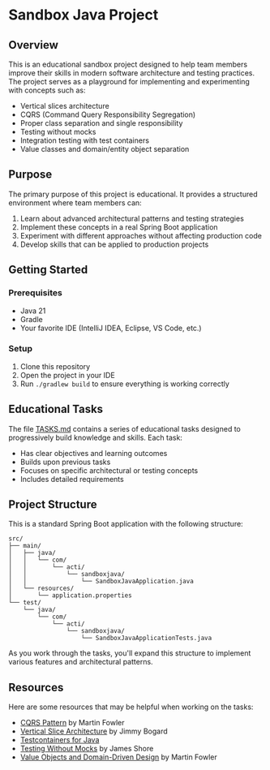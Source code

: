 # Sandbox Java Project

## Overview

This is an educational sandbox project designed to help team members improve their skills in modern software architecture and testing practices. The project serves as a playground for implementing and experimenting with concepts such as:

- Vertical slices architecture
- CQRS (Command Query Responsibility Segregation)
- Proper class separation and single responsibility
- Testing without mocks
- Integration testing with test containers
- Value classes and domain/entity object separation

## Purpose

The primary purpose of this project is educational. It provides a structured environment where team members can:

1. Learn about advanced architectural patterns and testing strategies
2. Implement these concepts in a real Spring Boot application
3. Experiment with different approaches without affecting production code
4. Develop skills that can be applied to production projects

## Getting Started

### Prerequisites

- Java 21
- Gradle
- Your favorite IDE (IntelliJ IDEA, Eclipse, VS Code, etc.)

### Setup

1. Clone this repository
2. Open the project in your IDE
3. Run `./gradlew build` to ensure everything is working correctly

## Educational Tasks

The file [TASKS.md](TASKS.md) contains a series of educational tasks designed to progressively build knowledge and skills. Each task:

- Has clear objectives and learning outcomes
- Builds upon previous tasks
- Focuses on specific architectural or testing concepts
- Includes detailed requirements

## Project Structure

This is a standard Spring Boot application with the following structure:

```
src/
├── main/
│   ├── java/
│   │   └── com/
│   │       └── acti/
│   │           └── sandboxjava/
│   │               └── SandboxJavaApplication.java
│   └── resources/
│       └── application.properties
└── test/
    └── java/
        └── com/
            └── acti/
                └── sandboxjava/
                    └── SandboxJavaApplicationTests.java
```

As you work through the tasks, you'll expand this structure to implement various features and architectural patterns.

## Resources

Here are some resources that may be helpful when working on the tasks:

- [CQRS Pattern](https://martinfowler.com/bliki/CQRS.html) by Martin Fowler
- [Vertical Slice Architecture](https://jimmybogard.com/vertical-slice-architecture/) by Jimmy Bogard
- [Testcontainers for Java](https://www.testcontainers.org/)
- [Testing Without Mocks](https://www.jamesshore.com/v2/blog/2018/testing-without-mocks) by James Shore
- [Value Objects and Domain-Driven Design](https://martinfowler.com/bliki/ValueObject.html) by Martin Fowler
